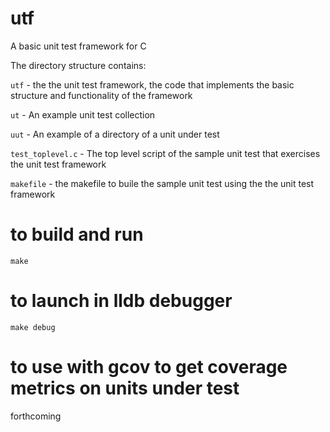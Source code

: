 # utf
A basic unit test framework for C
  
The directory structure contains:  
  
`utf` - the the unit test framework, the code that implements the basic structure and functionality of the framework

`ut` - An example unit test collection

`uut` - An example of a directory of a unit under test 

`test_toplevel.c` - The top level script of the sample unit test that exercises the unit test framework

`makefile` - the makefile to buile the sample unit test using the the unit test framework


# to build and run

`make`

# to launch in lldb debugger

`make debug`

# to use with gcov to get coverage metrics on units under test

forthcoming